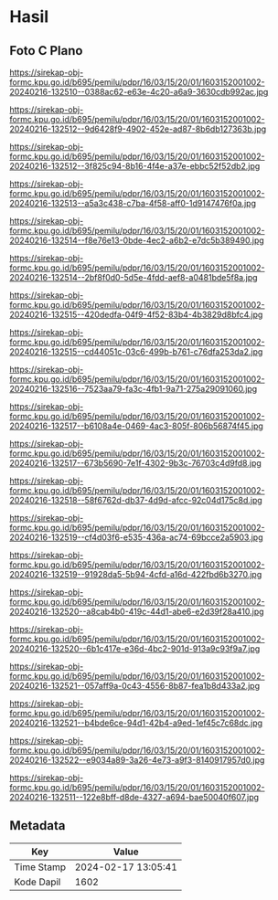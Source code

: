 # Hasil

## Foto C Plano

https://sirekap-obj-formc.kpu.go.id/b695/pemilu/pdpr/16/03/15/20/01/1603152001002-20240216-132510--0388ac62-e63e-4c20-a6a9-3630cdb992ac.jpg

https://sirekap-obj-formc.kpu.go.id/b695/pemilu/pdpr/16/03/15/20/01/1603152001002-20240216-132512--9d6428f9-4902-452e-ad87-8b6db127363b.jpg

https://sirekap-obj-formc.kpu.go.id/b695/pemilu/pdpr/16/03/15/20/01/1603152001002-20240216-132512--3f825c94-8b16-4f4e-a37e-ebbc52f52db2.jpg

https://sirekap-obj-formc.kpu.go.id/b695/pemilu/pdpr/16/03/15/20/01/1603152001002-20240216-132513--a5a3c438-c7ba-4f58-aff0-1d9147476f0a.jpg

https://sirekap-obj-formc.kpu.go.id/b695/pemilu/pdpr/16/03/15/20/01/1603152001002-20240216-132514--f8e76e13-0bde-4ec2-a6b2-e7dc5b389490.jpg

https://sirekap-obj-formc.kpu.go.id/b695/pemilu/pdpr/16/03/15/20/01/1603152001002-20240216-132514--2bf8f0d0-5d5e-4fdd-aef8-a0481bde5f8a.jpg

https://sirekap-obj-formc.kpu.go.id/b695/pemilu/pdpr/16/03/15/20/01/1603152001002-20240216-132515--420dedfa-04f9-4f52-83b4-4b3829d8bfc4.jpg

https://sirekap-obj-formc.kpu.go.id/b695/pemilu/pdpr/16/03/15/20/01/1603152001002-20240216-132515--cd44051c-03c6-499b-b761-c76dfa253da2.jpg

https://sirekap-obj-formc.kpu.go.id/b695/pemilu/pdpr/16/03/15/20/01/1603152001002-20240216-132516--7523aa79-fa3c-4fb1-9a71-275a29091060.jpg

https://sirekap-obj-formc.kpu.go.id/b695/pemilu/pdpr/16/03/15/20/01/1603152001002-20240216-132517--b6108a4e-0469-4ac3-805f-806b56874f45.jpg

https://sirekap-obj-formc.kpu.go.id/b695/pemilu/pdpr/16/03/15/20/01/1603152001002-20240216-132517--673b5690-7e1f-4302-9b3c-76703c4d9fd8.jpg

https://sirekap-obj-formc.kpu.go.id/b695/pemilu/pdpr/16/03/15/20/01/1603152001002-20240216-132518--58f6762d-db37-4d9d-afcc-92c04d175c8d.jpg

https://sirekap-obj-formc.kpu.go.id/b695/pemilu/pdpr/16/03/15/20/01/1603152001002-20240216-132519--cf4d03f6-e535-436a-ac74-69bcce2a5903.jpg

https://sirekap-obj-formc.kpu.go.id/b695/pemilu/pdpr/16/03/15/20/01/1603152001002-20240216-132519--91928da5-5b94-4cfd-a16d-422fbd6b3270.jpg

https://sirekap-obj-formc.kpu.go.id/b695/pemilu/pdpr/16/03/15/20/01/1603152001002-20240216-132520--a8cab4b0-419c-44d1-abe6-e2d39f28a410.jpg

https://sirekap-obj-formc.kpu.go.id/b695/pemilu/pdpr/16/03/15/20/01/1603152001002-20240216-132520--6b1c417e-e36d-4bc2-901d-913a9c93f9a7.jpg

https://sirekap-obj-formc.kpu.go.id/b695/pemilu/pdpr/16/03/15/20/01/1603152001002-20240216-132521--057aff9a-0c43-4556-8b87-fea1b8d433a2.jpg

https://sirekap-obj-formc.kpu.go.id/b695/pemilu/pdpr/16/03/15/20/01/1603152001002-20240216-132521--b4bde6ce-94d1-42b4-a9ed-1ef45c7c68dc.jpg

https://sirekap-obj-formc.kpu.go.id/b695/pemilu/pdpr/16/03/15/20/01/1603152001002-20240216-132522--e9034a89-3a26-4e73-a9f3-8140917957d0.jpg

https://sirekap-obj-formc.kpu.go.id/b695/pemilu/pdpr/16/03/15/20/01/1603152001002-20240216-132511--122e8bff-d8de-4327-a694-bae50040f607.jpg


## Metadata

| Key        | Value               |
| ---------- | ------------------- |
| Time Stamp | 2024-02-17 13:05:41 |
| Kode Dapil | 1602                |



